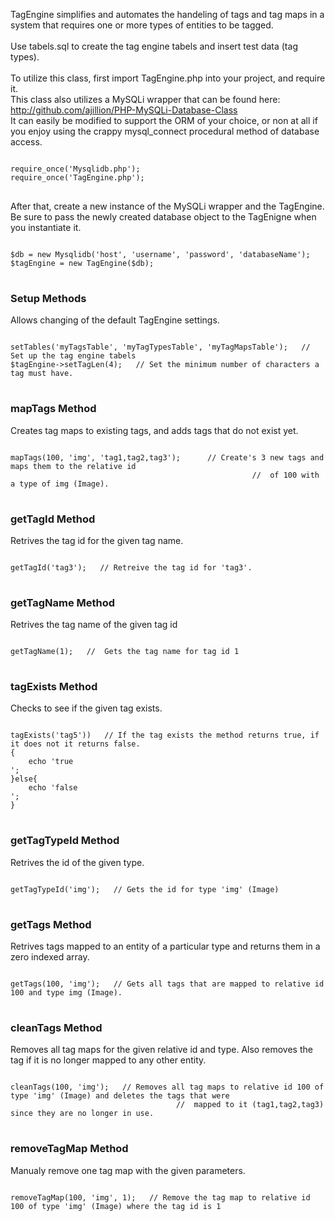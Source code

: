 TagEngine simplifies and automates the handeling of tags and tag maps in a system that requires one or more types of entities to be tagged.<br/><br/>
Use tabels.sql to create the tag engine tabels and insert test data (tag types).<br/><br/>
To utilize this class, first import TagEngine.php into your project, and require it.<br/>
This class also utilizes a MySQLi wrapper that can be found here: <a href="http://github.com/ajillion/PHP-MySQLi-Database-Class">http://github.com/ajillion/PHP-MySQLi-Database-Class</a><br/>
It can easily be modified to support the ORM of your choice, or non at all if you enjoy using the crappy mysql_connect procedural method of database access.

<pre>
<code>
require_once('Mysqlidb.php');
require_once('TagEngine.php');
</code>
</pre>

After that, create a new instance of the MySQLi wrapper and the TagEngine.<br/>
Be sure to pass the newly created database object to the TagEnigne when you instantiate it.

<pre>
<code>
$db = new Mysqlidb('host', 'username', 'password', 'databaseName');
$tagEngine = new TagEngine($db);
</code>
</pre>

<h3> Setup Methods</h3>
<p>Allows changing of the default TagEngine settings.</p>
<pre>
<code>
<?php
$tagEngine->setTables('myTagsTable', 'myTagTypesTable', 'myTagMapsTable');   // Set up the tag engine tabels
$tagEngine->setTagLen(4);   // Set the minimum number of characters a tag must have.
</code>
</pre>

<h3> mapTags Method </h3>
<p>Creates tag maps to existing tags, and adds tags that do not exist yet.</p>
<pre>
<code>
<?php
$tagEngine->mapTags(100, 'img', 'tag1,tag2,tag3');		// Create's 3 new tags and maps them to the relative id 
                                                      //  of 100 with a type of img (Image).
</code>
</pre>

<h3> getTagId Method </h3>
<p>Retrives the tag id for the given tag name.</p>
<pre>
<code>
<?php
$tagEngine->getTagId('tag3');   // Retreive the tag id for 'tag3'.
</code>
</pre>


<h3> getTagName Method </h3>
<p>Retrives the tag name of the given tag id</p>
<pre>
<code>
<?php
$tagEngine->getTagName(1);   //  Gets the tag name for tag id 1
</code>
</pre>

<h3> tagExists Method </h3>
<p>Checks to see if the given tag exists.</p>
<pre>
<code>
<?php
if ($tagEngine->tagExists('tag5'))   // If the tag exists the method returns true, if it does not it returns false.
{
	echo 'true<br/>';
}else{
	echo 'false<br/>';
}
</code>
</pre>

<h3> getTagTypeId Method </h3>
<p>Retrives the id of the given type.</p>
<pre>
<code>
<?php
$tagEngine->getTagTypeId('img');   // Gets the id for type 'img' (Image)
</code>
</pre>

<h3> getTags Method </h3>
<p>Retrives tags mapped to an entity of a particular type and returns them in a zero indexed array.</p>
<pre>
<code>
<?php
$tagEngine->getTags(100, 'img');   // Gets all tags that are mapped to relative id 100 and type img (Image).
</code>
</pre>

<h3> cleanTags Method </h3>
<p>Removes all tag maps for the given relative id and type. Also removes the tag if it is no longer mapped to any other entity.</p>
<pre>
<code>
<?php
$tagEngine->cleanTags(100, 'img');   // Removes all tag maps to relative id 100 of type 'img' (Image) and deletes the tags that were 
                                     //  mapped to it (tag1,tag2,tag3) since they are no longer in use.
</code>
</pre>

<h3> removeTagMap Method </h3>
<p>Manualy remove one tag map with the given parameters.</p>
<pre>
<code>
<?php
$tagEngine->removeTagMap(100, 'img', 1);   // Remove the tag map to relative id 100 of type 'img' (Image) where the tag id is 1
</code>
</pre>